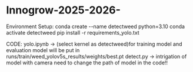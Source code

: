 
# Innogrow-2025-2026-


Environment Setup:
conda create --name detectweed python=3.10
conda activate detectweed
pip install -r requirements_yolo.txt

CODE:
yolo.ipynb -> (select kernel as detectweed)for training model and evaluation
model will be put in runs/train/weed_yolov5s_results/weights/best.pt
detect.py -> intrigation of model with camera need to change the path of model in the code!!
